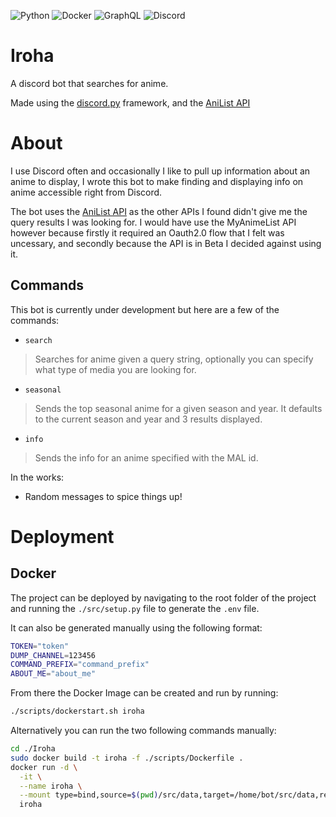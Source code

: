 ![Python](https://img.shields.io/badge/python-3670A0?style=for-the-badge&logo=python&logoColor=ffdd54)
![Docker](https://img.shields.io/badge/docker-%230db7ed.svg?style=for-the-badge&logo=docker&logoColor=white)
![GraphQL](https://img.shields.io/badge/-GraphQL-E10098?style=for-the-badge&logo=graphql&logoColor=white)
![Discord](https://img.shields.io/badge/Discord-%235865F2.svg?style=for-the-badge&logo=discord&logoColor=white)

# Iroha

A discord bot that searches for anime.

Made using the [discord.py](https://discordpy.readthedocs.io/en/stable/) framework, and the [AniList API](https://anilist.gitbook.io/anilist-apiv2-docs/)

# About

I use Discord often and occasionally I like to pull up information about an anime to display, I wrote this bot to make finding and displaying info on anime accessible right from Discord. 

The bot uses the [AniList API](https://anilist.gitbook.io/anilist-apiv2-docs/) as the other APIs I found didn't give me the query results I was looking for. I would have use the MyAnimeList API however because firstly it required an Oauth2.0 flow that I felt was uncessary, and secondly because the API is in Beta I decided against using it.

## Commands

This bot is currently under development but here are a few of the commands:

- `search`
> Searches for anime given a query string, optionally you can specify what type of media you are looking for.

- `seasonal` 
> Sends the top seasonal anime for a given season and year. It defaults to the current season and year and 3 results displayed.

- `info`
> Sends the info for an anime specified with the MAL id. 

In the works: 

- Random messages to spice things up!

# Deployment

## Docker

The project can be deployed by navigating to the root folder of the project and running the `./src/setup.py` file to generate the `.env` file. 

It can also be generated manually using the following format:
```sh
TOKEN="token"
DUMP_CHANNEL=123456
COMMAND_PREFIX="command_prefix"
ABOUT_ME="about_me"
```

From there the Docker Image can be created and run by running:
```bash
./scripts/dockerstart.sh iroha
```

Alternatively you can run the two following commands manually: 
```bash
cd ./Iroha
sudo docker build -t iroha -f ./scripts/Dockerfile .
docker run -d \
  -it \
  --name iroha \
  --mount type=bind,source=$(pwd)/src/data,target=/home/bot/src/data,readonly \
  iroha
```


